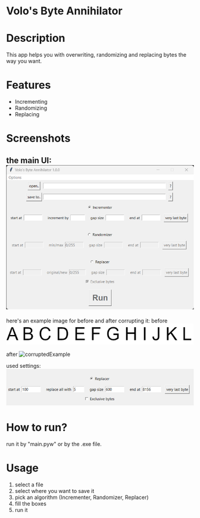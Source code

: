 # Volo's Byte Annihilator

# Description
This app helps you with overwriting, randomizing and replacing bytes the way you want.

# Features
- Incrementing
- Randomizing
- Replacing

# Screenshots
the main UI:
![ui](gallery/ui.png)
---
here's an example image for before and after corrupting it:
before
![example](gallery/example.png)

after
![corruptedExample](gallery/corruptedExample.png)

used settings:
![usedSettings](gallery/usedSettings.png)

# How to run?
run it by "main.pyw" or by the .exe file.

# Usage
1. select a file
2. select where you want to save it
3. pick an algorithm (Incrementer, Randomizer, Replacer)
4. fill the boxes
5. run it
